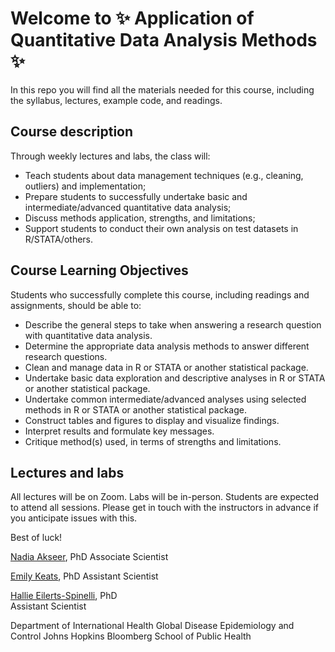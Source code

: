 # Welcome to :sparkles: Application of Quantitative Data Analysis Methods :sparkles: 

In this repo you will find all the materials needed for this course, including the syllabus, lectures, example code, and readings.

## Course description

Through weekly lectures and labs, the class will:
* Teach students about data management techniques (e.g., cleaning, outliers) and implementation;
* Prepare students to successfully undertake basic and intermediate/advanced quantitative data analysis;
* Discuss methods application, strengths, and limitations;
* Support students to conduct their own analysis on test datasets in R/STATA/others.

## Course Learning Objectives

Students who successfully complete this course, including readings and assignments, should be able to: 
* Describe the general steps to take when answering a research question with quantitative data analysis. 
* Determine the appropriate data analysis methods to answer different research questions.
* Clean and manage data in R or STATA or another statistical package.
* Undertake basic data exploration and descriptive analyses in R or STATA or another statistical package.
* Undertake common intermediate/advanced analyses using selected methods in R or STATA or another statistical package.
* Construct tables and figures to display and visualize findings.
* Interpret results and formulate key messages.
* Critique method(s) used, in terms of strengths and limitations.

## Lectures and labs

All lectures will be on Zoom. Labs will be in-person. Students are expected to attend all sessions. 
Please get in touch with the instructors in advance if you anticipate issues with this.

Best of luck!

[Nadia Akseer](https://publichealth.jhu.edu/faculty/4062/nadia-akseer), PhD
Associate Scientist

[Emily Keats](https://publichealth.jhu.edu/faculty/4646/emily-keats), PhD
Assistant Scientist

[Hallie Eilerts-Spinelli](https://publichealth.jhu.edu/faculty/4505/hallie-eilerts-spinelli), PhD  
Assistant Scientist

Department of International Health
Global Disease Epidemiology and Control
Johns Hopkins Bloomberg School of Public Health
